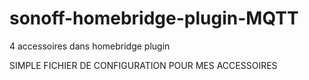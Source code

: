 # sonoff-homebridge-plugin-MQTT
4 accessoires dans homebridge plugin

SIMPLE FICHIER DE CONFIGURATION POUR MES ACCESSOIRES
